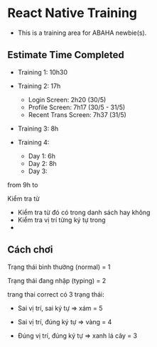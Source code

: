  # React Native Training
 
- This is a training area for ABAHA newbie(s).

## Estimate Time Completed
- Training 1: 10h30 
- Training 2: 17h
  - Login Screen: 2h20 (30/5)
  - Profile Screen: 7h17 (30/5 - 31/5)
  - Recent Trans Screen: 7h37 (31/5)
  
- Training 3: 8h
  
- Training 4: 
  - Day 1: 6h
  - Day 2: 8h
  - Day 3: 


from 9h to 

Kiểm tra từ 

- Kiểm tra từ đó có trong danh sách hay không 
- Kiểm tra vị trí từng ký tự trong
- 

## Cách chơi

Trạng thái bình thường (normal) = 1

Trạng thái đang nhập (typing) = 2

trang thai correct có 3 trạng thái:

- Sai vị trí, sai ký tự => xám   = 5

- Sai vị trí, đúng ký tự => vàng  = 4

- Đúng vị trí, đúng ký tự => xanh lá cây = 3

